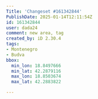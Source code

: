```yaml
---
Title: 'Changeset #161342844'
PublishDate: 2025-01-14T12:11:54Z
id: 161342844
user: dada24
comment: new area, tag
created_by: iD 2.30.4
tags:
- Montenegro
- Budva
bbox:
  min_lon: 18.8497666
  min_lat: 42.2879116
  max_lon: 18.8503674
  max_lat: 42.2883822

---
```

